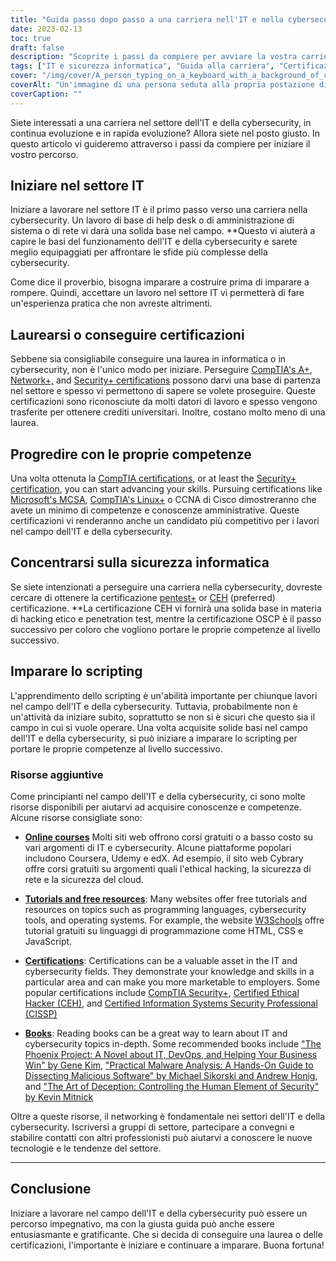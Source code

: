 ```yaml
---
title: "Guida passo dopo passo a una carriera nell'IT e nella cybersecurity"
date: 2023-02-13
toc: true
draft: false
description: "Scoprite i passi da compiere per avviare la vostra carriera nell'entusiasmante settore in continua evoluzione dell'IT e della Cybersecurity con questa guida completa"
tags: ["IT e sicurezza informatica", "Guida alla carriera", "Certificazioni CompTIA", "MCSA", "Linux+", "CCNA", "Test di penetrazione", "Hacking etico", "OSCP", "Scripting", "Offerte di lavoro IT", "Lavori di sicurezza informatica"]
cover: "/img/cover/A_person_typing_on_a_keyboard_with_a_background_of_computer.png"
coverAlt: "Un'immagine di una persona seduta alla propria postazione di lavoro con un lucchetto di sicurezza in primo piano, a indicare l'importanza di proteggere le postazioni di lavoro."
coverCaption: ""
---
```



Siete interessati a una carriera nel settore dell'IT e della cybersecurity, in continua evoluzione e in rapida evoluzione? Allora siete nel posto giusto. In questo articolo vi guideremo attraverso i passi da compiere per iniziare il vostro percorso.

## Iniziare nel settore IT

Iniziare a lavorare nel settore IT è il primo passo verso una carriera nella cybersecurity. Un lavoro di base di help desk o di amministrazione di sistema o di rete vi darà una solida base nel campo. **Questo vi aiuterà a capire le basi del funzionamento dell'IT e della cybersecurity e sarete meglio equipaggiati per affrontare le sfide più complesse della cybersecurity.

Come dice il proverbio, bisogna imparare a costruire prima di imparare a rompere. Quindi, accettare un lavoro nel settore IT vi permetterà di fare un'esperienza pratica che non avreste altrimenti.

## Laurearsi o conseguire certificazioni

Sebbene sia consigliabile conseguire una laurea in informatica o in cybersecurity, non è l'unico modo per iniziare. Perseguire [CompTIA's A+](https://simeononsecurity.ch/articles/passing-comptias-a-plus-exams-220-1101-and-220-1102/), [Network+,](https://www.comptia.org/certifications/network) and [Security+ certifications](https://simeononsecurity.ch/articles/comptias-security-plus-sy0-601-what-do-you-need-to-know/) possono darvi una base di partenza nel settore e spesso vi permettono di sapere se volete proseguire. Queste certificazioni sono riconosciute da molti datori di lavoro e spesso vengono trasferite per ottenere crediti universitari. Inoltre, costano molto meno di una laurea.

## Progredire con le proprie competenze

Una volta ottenuta la [CompTIA certifications](https://simeononsecurity.ch/articles/tips-and-tricks-for-passing-comptia-exams/), or at least the [Security+ certification](https://simeononsecurity.ch/articles/comptias-security-plus-sy0-601-what-do-you-need-to-know/), you can start advancing your skills. Pursuing certifications like [Microsoft's MCSA](https://www.microsoft.com/en-us/learning/certification), [CompTIA's Linux+](https://www.comptia.org/certifications/linux) o CCNA di Cisco dimostreranno che avete un minimo di competenze e conoscenze amministrative. Queste certificazioni vi renderanno anche un candidato più competitivo per i lavori nel campo dell'IT e della cybersecurity.

## Concentrarsi sulla sicurezza informatica

Se siete intenzionati a perseguire una carriera nella cybersecurity, dovreste cercare di ottenere la certificazione [pentest+](https://www.comptia.org/certifications/pentest) or [CEH](https://www.eccouncil.org/train-certify/certified-ethical-hacker-ceh/) (preferred) certificazione. **La certificazione CEH vi fornirà una solida base in materia di hacking etico e penetration test, mentre la certificazione OSCP è il passo successivo per coloro che vogliono portare le proprie competenze al livello successivo.

## Imparare lo scripting

L'apprendimento dello scripting è un'abilità importante per chiunque lavori nel campo dell'IT e della cybersecurity. Tuttavia, probabilmente non è un'attività da iniziare subito, soprattutto se non si è sicuri che questo sia il campo in cui si vuole operare. Una volta acquisite solide basi nel campo dell'IT e della cybersecurity, si può iniziare a imparare lo scripting per portare le proprie competenze al livello successivo.

### Risorse aggiuntive

Come principianti nel campo dell'IT e della cybersecurity, ci sono molte risorse disponibili per aiutarvi ad acquisire conoscenze e competenze. Alcune risorse consigliate sono:

- [**Online courses**](https://simeononsecurity.ch/recommendations/learning_resources/) Molti siti web offrono corsi gratuiti o a basso costo su vari argomenti di IT e cybersecurity. Alcune piattaforme popolari includono Coursera, Udemy e edX. Ad esempio, il sito web Cybrary offre corsi gratuiti su argomenti quali l'ethical hacking, la sicurezza di rete e la sicurezza del cloud.

- [**Tutorials and free resources**](https://simeononsecurity.ch/recommendations/learning_resources/): Many websites offer free tutorials and resources on topics such as programming languages, cybersecurity tools, and operating systems. For example, the website [W3Schools](https://www.w3schools.com/) offre tutorial gratuiti su linguaggi di programmazione come HTML, CSS e JavaScript.

- [**Certifications**](https://simeononsecurity.ch/recommendations/certifications/): Certifications can be a valuable asset in the IT and cybersecurity fields. They demonstrate your knowledge and skills in a particular area and can make you more marketable to employers. Some popular certifications include [CompTIA Security+](https://simeononsecurity.ch/articles/comptias-security-plus-sy0-601-what-do-you-need-to-know/), [Certified Ethical Hacker (CEH)](https://www.eccouncil.org/train-certify/certified-ethical-hacker-ceh/), and [Certified Information Systems Security Professional (CISSP)](https://www.isc2.org/Certifications/CISSP)

- [**Books**](https://simeononsecurity.ch/recommendations/books/): Reading books can be a great way to learn about IT and cybersecurity topics in-depth. Some recommended books include ["The Phoenix Project: A Novel about IT, DevOps, and Helping Your Business Win" by Gene Kim](https://amzn.to/3xVIRhy), ["Practical Malware Analysis: A Hands-On Guide to Dissecting Malicious Software" by Michael Sikorski and Andrew Honig](https://amzn.to/3xVXzFa), and ["The Art of Deception: Controlling the Human Element of Security" by Kevin Mitnick](https://amzn.to/3SuW8qL)

Oltre a queste risorse, il networking è fondamentale nei settori dell'IT e della cybersecurity. Iscriversi a gruppi di settore, partecipare a convegni e stabilire contatti con altri professionisti può aiutarvi a conoscere le nuove tecnologie e le tendenze del settore.
______

## Conclusione

Iniziare a lavorare nel campo dell'IT e della cybersecurity può essere un percorso impegnativo, ma con la giusta guida può anche essere entusiasmante e gratificante. Che si decida di conseguire una laurea o delle certificazioni, l'importante è iniziare e continuare a imparare. Buona fortuna!
